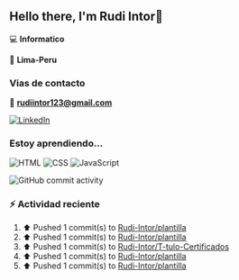 ## Hello there, I'm Rudi Intor👋

:computer: **Informatico**

📍 **Lima-Peru**

### Vias de contacto

📧 **rudiintor123@gmail.com**

[![LinkedIn](https://img.shields.io/badge/LinkedIn-0077B5?style=for-the-badge&logo=linkedin&logoColor=white)](https://www.linkedin.com/in/rudiintor)

### Estoy aprendiendo...

![HTML](https://img.shields.io/badge/HTML-E34F26?style=for-the-badge&logo=html5&logoColor=white)
![CSS](https://img.shields.io/badge/CSS-1572B6?style=for-the-badge&logo=css3&logoColor=white)
![JavaScript](https://img.shields.io/badge/JavaScript-black?style=for-the-badge&logo=javascript&logoColor=yellow)

![GitHub commit activity](https://img.shields.io/github/commit-activity/w/Rudi-Intor/Rudi-Intor)


### :zap: Actividad reciente
<!--RECENT_ACTIVITY:start-->
1. ⬆️ Pushed 1 commit(s) to [Rudi-Intor/plantilla](https://github.com/Rudi-Intor/plantilla)<br>
2. ⬆️ Pushed 1 commit(s) to [Rudi-Intor/plantilla](https://github.com/Rudi-Intor/plantilla)<br>
3. ⬆️ Pushed 1 commit(s) to [Rudi-Intor/T-tulo-Certificados](https://github.com/Rudi-Intor/T-tulo-Certificados)<br>
4. ⬆️ Pushed 1 commit(s) to [Rudi-Intor/plantilla](https://github.com/Rudi-Intor/plantilla)<br>
5. ⬆️ Pushed 1 commit(s) to [Rudi-Intor/plantilla](https://github.com/Rudi-Intor/plantilla)<br>
<!--RECENT_ACTIVITY:end-->
<!--RECENT_ACTVITY:last_update-->
